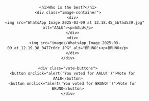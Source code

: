 <html>
<html lang="en">
<head>
    <meta charset="UTF-8">
    <meta name="viewport" content="width=device-width, initial-scale=1.0">
    <title>Image Comparison</title>
    <style>
        body {
            font-family: Arial, sans-serif;
            text-align: center;
        }
        .image-container {
            display: flex;
            justify-content: center;
            margin: 20px;
        }
        .image-container img {
            width: 300px;
            margin: 0 20px;
            border: 2px solid #ccc;
            border-radius: 8px;
        }
        .vote-buttons {
            margin-top: 20px;
        }
        button {
            padding: 10px 20px;
            font-size: 16px;
            cursor: pointer;
            margin: 10px;
            border: none;
            border-radius: 5px;
            background-color: #4CAF50;
            color: white;
        }
        button:hover {
            background-color: #45a049;
        }
    </style>
</head>
<body>

    <h1>Who is the best?</h1>
    <div class="image-container">
        <div>
          <img src="WhatsApp Image 2025-03-09 at 12.18.45_5b7ad539.jpg" alt="AALU"><p>AALU</p>
        </div>
        <div>
          <img src="images/WhatsApp_Image_2025-03-09_at_12.19.38_0477c0dc.JPG" alt="BRUNO"><p>BRUNO</p>
        </div>
    </div>

    <div class="vote-buttons">
        <button onclick="alert('You voted for AALU!')">Vote for AALU</button>
        <button onclick="alert('You voted for BRUNO!')">Vote for BRUNO</button>
    </div>

</body>
</html>
